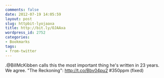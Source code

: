 ```yaml
---
comments: false
date: 2012-07-19 14:05:59
layout: post
slug: httpbit-lyojaaxa
title: http://bit.ly/OJAAxa
wordpress_id: 2752
categories:
- Bookmarks
tags:
- from-twitter
---
```


.@BillMcKibben calls this the most important thing he's written in 23 years. We agree. "The Reckoning": http://t.co/Bbv04pu2 #350ppm (fixed)
